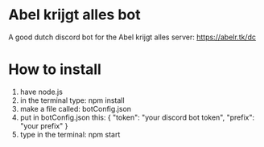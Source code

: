 # Abel krijgt alles bot
A good dutch discord bot for the Abel krijgt alles server: https://abelr.tk/dc
# How to install
1. have node.js
2. in the terminal type: npm install
3. make a file called: botConfig.json
4. put in botConfig.json this: {
    "token": "your discord bot token",
    "prefix": "your prefix"
}
5. type in the terminal: npm start